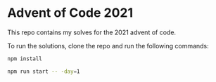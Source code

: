 # Advent of Code 2021

This repo contains my solves for the 2021 advent of code.

To run the solutions, clone the repo and run the following commands:

```bash
npm install

npm run start -- -day=1
```
